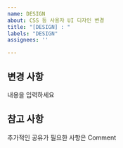 ```yaml
---
name: DESIGN
about: CSS 등 사용자 UI 디자인 변경
title: "[DESIGN] : "
labels: "DESIGN"
assignees: ''

---
```


## 변경 사항
내용을 입력하세요

## 참고 사항
추가적인 공유가 필요한 사항은 Comment
